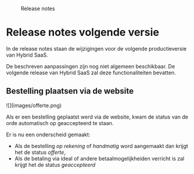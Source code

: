 <properties>
	<page>
		<title>Release notes volgende versie</title>
	</page>
	<menu>
		<position>Release notes</position>
		<title>Volgende versie</title>
	</menu>
</properties>

# Release notes volgende versie #

In de release notes staan de wijzigingen voor de volgende productieversie van Hybrid SaaS.


<div class="warning">
De beschreven aanpassingen zijn nog niet algemeen beschikbaar. De volgende release van Hybrid SaaS zal deze functionaliteiten bevatten.
</div>

## Bestelling plaatsen via de website ##

<div class="tag-update"></div>
![](images/offerte.png)

Als er een bestelling geplaatst werd via de website, kwam de status van de orde automatisch op geaccepteerd te staan.

Er is nu een onderscheid gemaakt:

- Als de bestelling *op rekening* of *handmatig* word aangemaakt dan krijgt het de status *offerte*,
- Als de betaling via ideal of andere betaalmogelijkheiden verricht is zal krijgt het de status *geaccepteerd*
